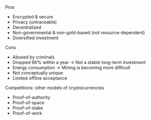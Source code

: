 Pros
- Encrypted & secure
- Privacy (untraceable)
- Decentralized
- Non-governmental & non-gold-based (not resource-dependent)
- Diversified investment

Cons
- Abused by criminals
- Dropped 66% within a year -> Not a stable long-term investment
- Energy consumption -> Mining is becoming more difficult
- Not conceptually unique
- Limited offline acceptance

Competitions: other models of cryptocurrencies
* Proof-of-authority
* Proof-of-space
* Proof-of-stake
* Proof-of-work